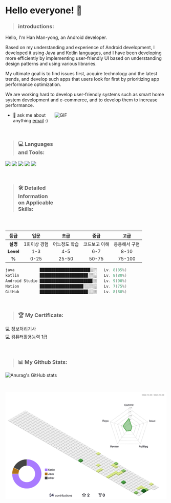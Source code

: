 # **Hello everyone! 👋**

> ### **introductions:**
<!-- introductions:START -->
Hello, I'm Han Man-yong, an Android developer.

Based on my understanding and experience of Android development, I developed it using Java and Kotlin languages, and I have been developing more efficiently by implementing user-friendly UI based on understanding design patterns and using various libraries.

My ultimate goal is to find issues first, acquire technology and the latest trends, and develop such apps that users look for first by prioritizing app performance optimization.

We are working hard to develop user-friendly systems such as smart home system development and e-commerce, and to develop them to increase performance.


<img align="right" alt="GIF" src="https://github.com/manyong-Han/manyong-Han/assets/60931912/781c0bc9-3dd1-4203-8d07-6db9b194bf30" width="350" height="370"/>


- 💬 ask me about anything [email](mailto:h01037742486@gmail.com) :)
<!-- introductions:END -->

<br/>

> ### 💻 **Languages and Tools:**
<!-- Languages and Tools:START -->
<code><img src="https://img.shields.io/badge/Java-007396?style=flat&logo=Java&logoColor=white"/></code>
<code><img src="https://img.shields.io/badge/Kotlin-7F52FF?style=flat&logo=kotlin&logoColor=white"/></code>
<code><img src="https://img.shields.io/badge/androidstudio-3DDC84?style=flat&logo=androidstudio&logoColor=white"/></code>
<code><img src="https://img.shields.io/badge/Notion-000000?style=flat&logo=Notion&logoColor=white"/></code>
<code><img src="https://img.shields.io/badge/GitHub-181717?style=flat&logo=github&logoColor=white"/></code>
<!-- Languages and Tools:END -->

<br/>

> ### 🛠️ **Detailed Information on Applicable Skills:**

<!-- Skills:START -->
|등급|입문|초급|중급|고급|
|:---:|:---:|:---:|:---:|:---:|
|**설명**|1회이상 경험|어느정도 학습|코드보고 이해|응용해서 구현|
|**Level**|1-3|4-5|6-7|8-10|
|**%**|0-25|25-50|50-75|75-100|
```kt
java           ██████████████████████░░░   Lv. 8(85%)
kotlin         █████████████████████░░░░   Lv. 8(80%)
Android Studio ███████████████████████░░   Lv. 9(90%)
Notion         ███████████████████░░░░░░   Lv. 7(75%)
GitHub         █████████████████████░░░░   Lv. 8(80%)
```
<!-- Skills:END -->

<br/>

> ### 🏆 **My Certificate:**

<!-- Certificate:START -->
💻  정보처리기사      
💻  컴퓨터활용능력 1급
<!-- Certificate:END -->

<br/>

> ### 📊 **My Github Stats:**
![Anurag's GitHub stats](https://github-readme-stats.vercel.app/api?username=manyong-Han&show_icons=true&theme=dark)

<br/>



![](./profile-3d-contrib/profile-green-animate.svg)
